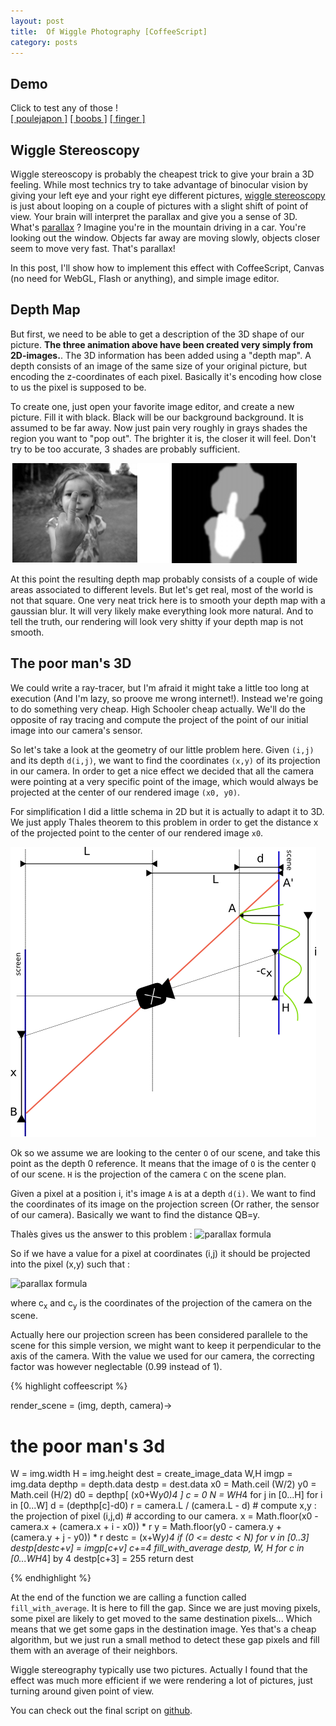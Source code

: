 ```yaml
---
layout: post
title:  Of Wiggle Photography [CoffeeScript] 
category: posts
---
```




Demo
----------------
Click to test any of those !<br/>
<a href='javascript:loadWiggle("poulejapon");'>[ poulejapon ]</a>
<a href='javascript:loadWiggle("scarlett");'>[ boobs ]</a>
<a href='javascript:loadWiggle("finger");'>[ finger ]</a>
<br/>
<canvas id='wigglestereoscopy'></canvas>

Wiggle Stereoscopy
---------------------------------------


Wiggle stereoscopy is probably the cheapest trick to give your brain a 3D feeling. While most technics try to take advantage of binocular vision by giving your left eye and your right eye different pictures, [wiggle stereoscopy](http://en.wikipedia.org/wiki/Wiggle_stereoscopy) is just about looping on a couple of pictures with a slight shift of point of view. Your brain will interpret the parallax and give you a sense of 3D. What's [parallax](http://en.wikipedia.org/wiki/Parallax) ? Imagine you're in the mountain driving in a car. You're looking out the window. Objects far away are moving slowly, objects closer seem to move very fast. 
That's parallax! 

In this post, I'll show how to implement this effect with CoffeeScript, Canvas (no need for WebGL, Flash or anything), and simple image editor.


Depth Map
------------------------
But first, we need to be able to get a description of the 3D shape of our picture. **The three animation above have been created very simply from 2D-images.**. The 3D information has been added using a "depth map". A depth consists of an image of the same size of your original picture, but encoding the z-coordinates of each pixel. Basically it's encoding how close to us the pixel is supposed to be.

To create one, just open your favorite image editor, and create a new picture. Fill it with black. Black will be our background background. It is assumed to be far away. Now just pain very roughly in grays shades the region you want to "pop out". The brighter it is, the closer it will feel. Don't try to be too accurate, 3 shades are probably sufficient.

![Wiggle stereoscopy geometry](/images/wiggle/depthmap.png)

At this point the resulting depth map probably consists of a couple of wide areas associated to different levels. But let's get real, most of the world is not that square. One very neat trick here is to smooth your depth map with a gaussian blur. It will very likely make everything look more natural. And to tell the truth, our rendering will look very shitty if your depth map is not smooth.


The poor man's 3D
---------------------------

We could write a ray-tracer, but I'm afraid it might take a little too long at execution (And I'm lazy, so proove me wrong internet!). 
Instead we're going to do something very cheap. High Schooler cheap actually.
We'll do the opposite of ray tracing and compute the project of the point of our initial image into our camera's sensor.

So let's take a look at the geometry of our little problem here.
Given ``(i,j)`` and its depth ``d(i,j)``, we want to find the coordinates ``(x,y)`` of its projection in our camera. In order to get a nice effect we decided that all the camera were pointing at a very specific point of the image, which would always be projected at the center of our rendered image ``(x0, y0)``. 

For simplification I did a little schema in 2D but it is actually to adapt it to 3D.
We just apply Thales theorem to this problem in order to get the distance x of the projected
point to the center of our rendered image `x0`.


![Wiggle stereoscopy geometry](/images/wiggle/wiggle.png)

Ok so we assume we are looking to the center ``O`` of our scene, and take this point as the depth 0 reference. It means that the image of ``O`` is the center ``Q`` of our scene. ``H`` is the projection of the camera ``C`` on the scene plan. 

Given a pixel at a position i, it's image ``A`` is at a depth ``d(i)``. We want to find the coordinates of its image on the projection screen (Or rather, the sensor of our camera). Basically we want to find the distance QB=y.

Thalès gives us the answer to this problem :
<img src="http://latex.codecogs.com/gif.latex?y=QB=\frac{L}{L-d}\left(i%20-%20{c_x}%20\right%20)%20+{c_x}" alt="parallax formula">

So if we have a value for a pixel at coordinates (i,j) it should be projected into the pixel (x,y) such that :

<img src="http://latex.codecogs.com/gif.latex?\left\{\begin{matrix}%20x=\frac{L}{L-d}\left(i-{c_x}\right)+{c_x}\\%20y=\frac{L}{L-d}\left(j-{c_y}\right)+{c_y}%20\end{matrix}\right." alt="parallax formula">

where c<sub>x</sub> and c<sub>y</sub> is the coordinates of the projection of the camera on the scene.

Actually here our projection screen has been considered parallele
to the scene for this simple version, we might want to keep
it perpendicular to the axis of the camera. With the value we used for our camera, the correcting factor was however neglectable (0.99 instead of 1).


{% highlight coffeescript %}

render_scene = (img, depth, camera)->
  # the poor man's 3d
  W = img.width 
  H = img.height
  dest = create_image_data W,H
  imgp = img.data
  depthp = depth.data
  destp = dest.data
  x0 = Math.ceil (W/2)
  y0 = Math.ceil (H/2)
  d0 = depthp[ (x0+W*y0)*4 ]
  c = 0
  N = W*H*4
  for j in [0...H]
    for i in [0...W] 
      d = (depthp[c]-d0)
      r = camera.L  / (camera.L - d)
      # compute x,y : the projection of pixel (i,j,d)
      # according to our camera.
      x = Math.floor(x0 - camera.x + (camera.x + i - x0)) * r
      y = Math.floor(y0 - camera.y + (camera.y + j - y0)) * r
      destc = (x+W*y)*4
      if (0 <= destc < N)
        for v in [0..3]
          destp[destc+v] = imgp[c+v]
      c+=4
  fill_with_average destp, W, H
  for c in [0...W*H*4] by 4
    destp[c+3] = 255
  return dest


{%  endhighlight %}

At the end of the function we are calling a function called ``fill_with_average``. It is here to fill the gap. Since we are just
moving pixels, some pixel are likely to get moved to the same destination pixels... Which means that we get some gaps in 
the destination image. Yes that's a cheap algorithm, but we
just run a small method to detect these gap pixels and fill them with
an average of their neighbors.

Wiggle stereography typically use two pictures. Actually I found that the effect was much more efficient if we were rendering a lot of pictures, just turning around given point of view.

You can check out the final script on [github](https://github.com/poulejapon/wigglejs).


<script src='/js/wiggle/ready.min.js'></script>
<script src='/js/wiggle/wiggle.js'></script>
<script type='text/javascript'>

(function() {

  domready(function() {
      loadWiggle('finger');
  });

  function loadWiggle(imgId) {
      if (window.animation) {
          window.animation.stop();
          window.animation = null;
      }
      canvas = document.getElementById('wigglestereoscopy');
      load_animation('/images/wiggle/' + imgId, canvas, function(animation) {
        window.animation = animation;
        animation.play(canvas, 24);
      });
  }
  window.loadWiggle = loadWiggle;

})();
</script>

